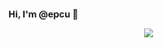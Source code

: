 ### Hi, I'm @epcu 👋

<p align="center">
  <img src="https://github-readme-stats.vercel.app/api/?username=amwari&title_color=56A5E9&text_color=BABABA&show_icons=true&bg_color=00000000&hide_border=true&icon_color=56A5E9&hide_title=true&count_private=true" />
</p>
